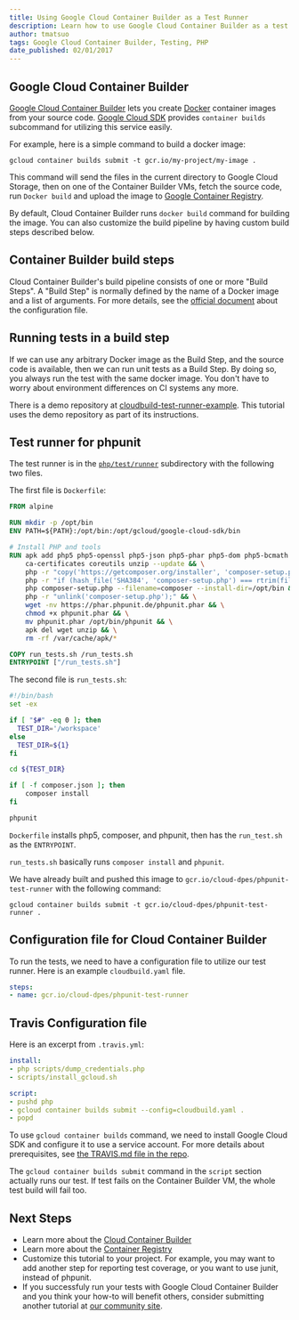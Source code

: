 ```yaml
---
title: Using Google Cloud Container Builder as a Test Runner
description: Learn how to use Google Cloud Container Builder as a test runner.
author: tmatsuo
tags: Google Cloud Container Builder, Testing, PHP
date_published: 02/01/2017
---
```

## Google Cloud Container Builder

[Google Cloud Container Builder][builder] lets you create [Docker][docker]
container images from your source code. [Google Cloud SDK][cloudsdk] provides
`container builds` subcommand for utilizing this service easily.

[builder]: https://cloud.google.com/container-builder
[docker]: https://www.docker.com/
[cloudsdk]: https://cloud.google.com/sdk/

For example, here is a simple command to build a docker image:

    gcloud container builds submit -t gcr.io/my-project/my-image .

This command will send the files in the current directory to Google Cloud
Storage, then on one of the Container Builder VMs, fetch the source code, run
`Docker build` and upload the image to [Google Container Registry][registry].

[registry]: https://cloud.google.com/container-registry/

By default, Cloud Container Builder runs `docker build` command for building the
image. You can also customize the build pipeline by having custom build steps
described below.

## Container Builder build steps

Cloud Container Builder's build pipeline consists of one or more "Build Steps".
A "Build Step" is normally defined by the name of a Docker image and a list of
arguments. For more details, see the [official document][config] about the
configuration file.

[config]: https://cloud.google.com/container-builder/docs/config

## Running tests in a build step

If we can use any arbitrary Docker image as the Build Step, and the source code
is available, then we can run unit tests as a Build Step. By doing so, you always 
run the test with the same docker image. You don't have to worry about environment
differences on CI systems any more.

There is a demo repository at [cloudbuild-test-runner-example][repo]. This
tutorial uses the demo repository as part of its instructions.

[repo]: https://github.com/GoogleCloudPlatform/cloudbuild-test-runner-example

## Test runner for phpunit

The test runner is in the [`php/test/runner`][testrunner] subdirectory with the 
following two files.

[testrunner]: https://github.com/GoogleCloudPlatform/cloudbuild-test-runner-example/tree/master/php/test/runner

The first file is `Dockerfile`:

```Dockerfile
FROM alpine

RUN mkdir -p /opt/bin
ENV PATH=${PATH}:/opt/bin:/opt/gcloud/google-cloud-sdk/bin

# Install PHP and tools
RUN apk add php5 php5-openssl php5-json php5-phar php5-dom php5-bcmath wget \
    ca-certificates coreutils unzip --update && \
    php -r "copy('https://getcomposer.org/installer', 'composer-setup.php');" && \
    php -r "if (hash_file('SHA384', 'composer-setup.php') === rtrim(file_get_contents('https://composer.github.io/installer.sig'))) { echo 'Installer verified'; } else { echo 'Installer corrupt'; unlink('composer-setup.php'); } echo PHP_EOL;" && \
    php composer-setup.php --filename=composer --install-dir=/opt/bin && \
    php -r "unlink('composer-setup.php');" && \
    wget -nv https://phar.phpunit.de/phpunit.phar && \
    chmod +x phpunit.phar && \
    mv phpunit.phar /opt/bin/phpunit && \
    apk del wget unzip && \
    rm -rf /var/cache/apk/*

COPY run_tests.sh /run_tests.sh
ENTRYPOINT ["/run_tests.sh"]
```

The second file is `run_tests.sh`:

```bash
#!/bin/bash
set -ex

if [ "$#" -eq 0 ]; then
  TEST_DIR='/workspace'
else
  TEST_DIR=${1}
fi

cd ${TEST_DIR}

if [ -f composer.json ]; then
    composer install
fi

phpunit
```

`Dockerfile` installs php5, composer, and phpunit, then has the `run_test.sh`
as the `ENTRYPOINT`.

`run_tests.sh` basically runs `composer install` and `phpunit`.

We have already built and pushed this image to
`gcr.io/cloud-dpes/phpunit-test-runner` with the following command:

```
gcloud container builds submit -t gcr.io/cloud-dpes/phpunit-test-runner .
```

## Configuration file for Cloud Container Builder

To run the tests, we need to have a configuration file to utilize our test
runner. Here is an example `cloudbuild.yaml` file.

```yaml
steps:
- name: gcr.io/cloud-dpes/phpunit-test-runner
```

## Travis Configuration file

Here is an excerpt from `.travis.yml`:

```yaml
install:
- php scripts/dump_credentials.php
- scripts/install_gcloud.sh

script:
- pushd php
- gcloud container builds submit --config=cloudbuild.yaml .
- popd
```

To use `gcloud container builds` command, we need to install Google Cloud
SDK and configure it to use a service account. For more details about
prerequisites, see [the TRAVIS.md file in the repo][travis].

[travis]: https://github.com/GoogleCloudPlatform/cloudbuild-test-runner-example/blob/master/TRAVIS.md

The `gcloud container builds submit` command in the `script` section
actually runs our test. If test fails on the Container Builder VM, the whole
test build will fail too.

## Next Steps

* Learn more about the [Cloud Container Builder](https://cloud.google.com/container-builder/docs/)
* Learn more about the [Container Registry](https://cloud.google.com/container-registry/docs/)
* Customize this tutorial to your project. For example, you may want to add
  another step for reporting test coverage, or you want to use junit, instead of
  phpunit.
* If you successfuly run your tests with Google Cloud Container Builder and you
  think your how-to will benefit others, consider submitting another tutorial at
  [our community site](https://cloud.google.com/community/write).

